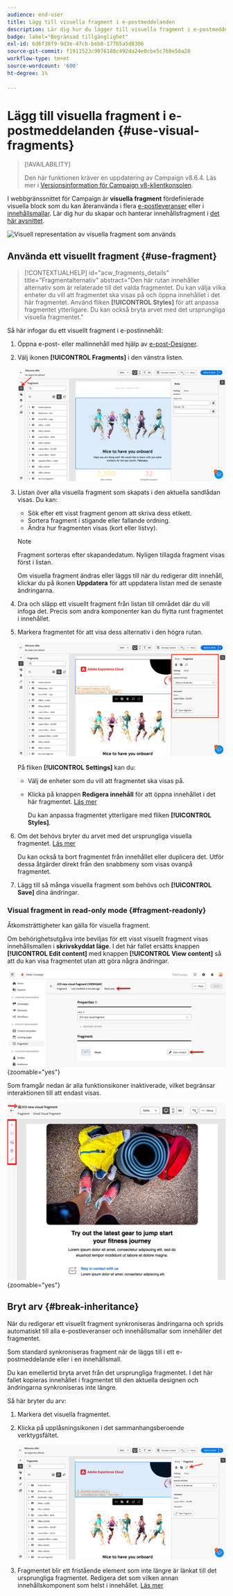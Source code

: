 ```yaml
---
audience: end-user
title: Lägg till visuella fragment i e-postmeddelanden
description: Lär dig hur du lägger till visuella fragment i e-postmeddelanden
badge: label="Begränsad tillgänglighet"
exl-id: 6d6f38f9-9d3e-47cb-beb8-177b5a5d8306
source-git-commit: f1911523c9076188c492da24e0cbe5c760e58a28
workflow-type: tm+mt
source-wordcount: '600'
ht-degree: 1%

---
```


# Lägg till visuella fragment i e-postmeddelanden {#use-visual-fragments}

>[!AVAILABILITY]
>
>Den här funktionen kräver en uppdatering av Campaign v8.6.4. Läs mer i [Versionsinformation för Campaign v8-klientkonsolen](https://experienceleague.adobe.com/sv/docs/campaign/campaign-v8/releases/release-notes).

I webbgränssnittet för Campaign är **visuella fragment** fördefinierade visuella block som du kan återanvända i flera [e-postleveranser](../email/get-started-email-designer.md) eller i [innehållsmallar](../email/use-email-templates.md). Lär dig hur du skapar och hanterar innehållsfragment i [det här avsnittet](fragments.md).

![Visuell representation av visuella fragment som används](assets/do-not-localize/fragments.gif)

## Använda ett visuellt fragment {#use-fragment}

>[!CONTEXTUALHELP]
>id="acw_fragments_details"
>title="Fragmentalternativ"
>abstract="Den här rutan innehåller alternativ som är relaterade till det valda fragmentet. Du kan välja vilka enheter du vill att fragmentet ska visas på och öppna innehållet i det här fragmentet. Använd fliken **[!UICONTROL Styles]** för att anpassa fragmentet ytterligare. Du kan också bryta arvet med det ursprungliga visuella fragmentet."

<!-- pas vu dans l'UI-->

Så här infogar du ett visuellt fragment i e-postinnehåll:

1. Öppna e-post- eller mallinnehåll med hjälp av [e-post-Designer](../email/get-started-email-designer.md).

1. Välj ikonen **[!UICONTROL Fragments]** i den vänstra listen.

   ![Skärmbild som visar fragmentikonen i e-postgränssnittet för Designer](assets/fragments-in-designer.png)

1. Listan över alla visuella fragment som skapats i den aktuella sandlådan visas. Du kan:

   * Sök efter ett visst fragment genom att skriva dess etikett.
   * Sortera fragment i stigande eller fallande ordning.
   * Ändra hur fragmenten visas (kort eller listvy).

   >[!NOTE]
   >
   >Fragment sorteras efter skapandedatum. Nyligen tillagda fragment visas först i listan.

   Om visuella fragment ändras eller läggs till när du redigerar ditt innehåll, klickar du på ikonen **Uppdatera** för att uppdatera listan med de senaste ändringarna.

1. Dra och släpp ett visuellt fragment från listan till området där du vill infoga det. Precis som andra komponenter kan du flytta runt fragmentet i innehållet.

1. Markera fragmentet för att visa dess alternativ i den högra rutan.

   ![Skärmbild som visar fragmentalternativen i den högra rutan](assets/fragment-right-pane.png)

   På fliken **[!UICONTROL Settings]** kan du:

   * Välj de enheter som du vill att fragmentet ska visas på.
   * Klicka på knappen **Redigera innehåll** för att öppna innehållet i det här fragmentet. [Läs mer](../content/fragments.md#edit-fragments)

     Du kan anpassa fragmentet ytterligare med fliken **[!UICONTROL Styles]**.

1. Om det behövs bryter du arvet med det ursprungliga visuella fragmentet. [Läs mer](#break-inheritance)

   Du kan också ta bort fragmentet från innehållet eller duplicera det. Utför dessa åtgärder direkt från den snabbmeny som visas ovanpå fragmentet.

1. Lägg till så många visuella fragment som behövs och **[!UICONTROL Save]** dina ändringar.

### Visual fragment in read-only mode {#fragment-readonly}

Åtkomsträttigheter kan gälla för visuella fragment.

Om behörighetsutgåva inte beviljas för ett visst visuellt fragment visas innehållsmallen i **skrivskyddat läge**. I det här fallet ersätts knappen **[!UICONTROL Edit content]** med knappen **[!UICONTROL View content]** så att du kan visa fragmentet utan att göra några ändringar.

![Skärmbild som visar ett visuellt fragment i skrivskyddat läge](assets/fragment-readonly.png){zoomable="yes"}

Som framgår nedan är alla funktionsikoner inaktiverade, vilket begränsar interaktionen till att endast visas.

![Skärmbild med inaktiverade funktionsikoner i skrivskyddat läge](assets/fragment-readonly-view.png){zoomable="yes"}

## Bryt arv {#break-inheritance}

När du redigerar ett visuellt fragment synkroniseras ändringarna och sprids automatiskt till alla e-postleveranser och innehållsmallar som innehåller det fragmentet.

Som standard synkroniseras fragment när de läggs till i ett e-postmeddelande eller i en innehållsmall.

Du kan emellertid bryta arvet från det ursprungliga fragmentet. I det här fallet kopieras innehållet i fragmentet till den aktuella designen och ändringarna synkroniseras inte längre.

Så här bryter du arv:

1. Markera det visuella fragmentet.

1. Klicka på upplåsningsikonen i det sammanhangsberoende verktygsfältet.

   ![Skärmbild som visar upplåsikonen för att bryta arv](assets/fragment-break-inheritance.png)

1. Fragmentet blir ett fristående element som inte längre är länkat till det ursprungliga fragmentet. Redigera det som vilken annan innehållskomponent som helst i innehållet. [Läs mer](../email/content-components.md)